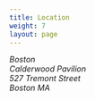 ```yaml
---
title: Location
weight: 7
layout: page
---
```


<address>
    <p>Boston<br> Calderwood Pavilion<br> 527 Tremont Street<br> Boston MA </p>
</address>